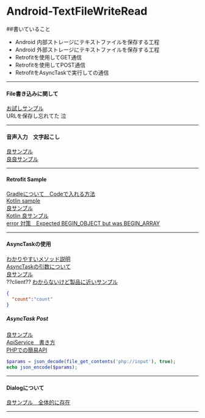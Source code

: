 # Android-TextFileWriteRead

##書いていること
- Android 内部ストレージにテキストファイルを保存する工程
- Android 外部ストレージにテキストファイルを保存する工程
- Retrofitを使用してGET通信
- Retrofitを使用してPOST通信
- RetrofitをAsyncTaskで実行しての通信

---
#### File書き込みに関して
[お試しサンプル](https://qiita.com/f-paico/items/4a4457483e53aa39006c)  
URLを保存し忘れてた 泣

---
#### 音声入力　文字起こし

[良サンプル](https://akira-watson.com/android/recognizerintent.html)    
[良良サンプル](https://android-java.hatenablog.jp/entry/2018/03/27/115126)

---

#### Retrofit Sample  
[Gradleについて　Codeで入れる方法](https://qiita.com/190yamashita/items/f00d8b2f908dd754c506)  
[Kotlin sample](https://101010.fun/programming/android-try-retrofit.html)  
[良サンプル](https://qiita.com/joji/items/81f44b75f1d267fef4fe)  
[Kotlin 良サンプル](https://qiita.com/naoi/items/5036adc8d33638911deb)  
[error 対策　Expected BEGIN_OBJECT but was BEGIN_ARRAY](https://qiita.com/hisakioomae/items/b185e5a2d685d4ed25f8)  

---
#### AsyncTaskの使用
[わかりやすいメソッド説明](https://dev.classmethod.jp/articles/asynctask/)  
[AsyncTaskの引数について](https://sites.google.com/site/technoute/android/thread/params)  
[良サンプル](https://qiita.com/furusin_oriver/items/59dd0ae6dc795737eded)  
??client??
[わからないけど製品に近いサンプル](https://qiita.com/apukasukabian/items/0de8cc99d34ad2ac89c2)  
```json
{
  "count":"count"
}
```
##### AsyncTask Post
[良サンプル](https://qiita.com/shts/items/775973783966ce7b19cf)  
[ApiService　書き方](http://pppurple.hatenablog.com/entry/2018/06/30/234400#POSTjson)  
[PHPでの簡易API](https://blog.takady.net/blog/2017/10/28/php_get_json_from_post_request_body/)  
```php
$params = json_decode(file_get_contents('php://input'), true);
echo json_encode($params);
```

---
#### Dialogについて
[良サンプル　全体的に存在](https://eh-career.com/engineerhub/entry/2020/04/02/103000)  

---
